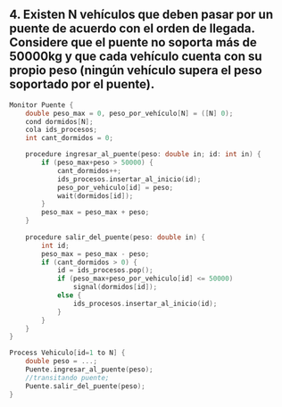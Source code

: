 ## 4. Existen N vehículos que deben pasar por un puente de acuerdo con el orden de llegada. Considere que el puente no soporta más de 50000kg y que cada vehículo cuenta con su propio peso (ningún vehículo supera el peso soportado por el puente).

```cpp
Monitor Puente {
    double peso_max = 0, peso_por_vehículo[N] = ([N] 0);
    cond dormidos[N];
    cola ids_procesos;
    int cant_dormidos = 0;

    procedure ingresar_al_puente(peso: double in; id: int in) {
        if (peso_max+peso > 50000) {
            cant_dormidos++;
            ids_procesos.insertar_al_inicio(id);
            peso_por_vehiculo[id] = peso;
            wait(dormidos[id]);
        }
        peso_max = peso_max + peso;
    }
    
    procedure salir_del_puente(peso: double in) {
        int id;
        peso_max = peso_max - peso;
        if (cant_dormidos > 0) {
            id = ids_procesos.pop();
            if (peso_max+peso_por_vehiculo[id] <= 50000)
                signal(dormidos[id]);
            else {
                ids_procesos.insertar_al_inicio(id);
            }
        }
    }
}

Process Vehiculo[id=1 to N] {
    double peso = ...;
    Puente.ingresar_al_puente(peso);
    //transitando puente;
    Puente.salir_del_puente(peso);
}
```